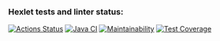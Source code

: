 ### Hexlet tests and linter status:
[![Actions Status](https://github.com/Neksus87/java-project-78/actions/workflows/hexlet-check.yml/badge.svg)](https://github.com/Neksus87/java-project-78/actions)
[![Java CI](https://github.com/Neksus87/java-project-78/actions/workflows/build.yml/badge.svg)](https://github.com/Neksus87/java-project-78/actions/workflows/build.yml)
[![Maintainability](https://api.codeclimate.com/v1/badges/ff14fd5d7e30d8b22e19/maintainability)](https://codeclimate.com/github/Neksus87/java-project-78/maintainability)
[![Test Coverage](https://api.codeclimate.com/v1/badges/ff14fd5d7e30d8b22e19/test_coverage)](https://codeclimate.com/github/Neksus87/java-project-78/test_coverage)

